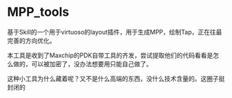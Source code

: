 # MPP_tools

基于Skill的一个用于virtuoso的layout插件，用于生成MPP，绘制Tap，正在往最完善的方向优化。

本工具是收到了Maxchip的PDK自带工具的齐发，尝试提取他们的代码看看是怎么做的，可以被加密了，没办法想要用只能自己做了。

这种小工具为什么藏着呢？又不是什么高端的东西，没什么技术含量的。这圈子挺封闭的
